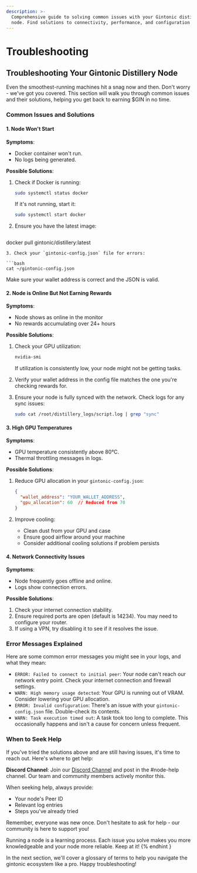 ```yaml
---
description: >-
  Comprehensive guide to solving common issues with your Gintonic distillery
  node. Find solutions to connectivity, performance, and configuration problems.
---
```


# Troubleshooting

## Troubleshooting Your Gintonic Distillery Node

Even the smoothest-running machines hit a snag now and then. Don't worry - we've got you covered. This section will walk you through common issues and their solutions, helping you get back to earning $GIN in no time.

### Common Issues and Solutions

#### 1. Node Won't Start

**Symptoms**:

* Docker container won't run.
* No logs being generated.

**Possible Solutions**:

1.  Check if Docker is running:

    ```bash
    sudo systemctl status docker
    ```

    If it's not running, start it:

    ```bash
    sudo systemctl start docker
    ```
2.  Ensure you have the latest image:

    ```bash
    ```

docker pull gintonic/distillery:latest

````
3. Check your `gintonic-config.json` file for errors:

```bash
cat ~/gintonic-config.json
````

Make sure your wallet address is correct and the JSON is valid.

#### 2. Node is Online But Not Earning Rewards

**Symptoms**:

* Node shows as online in the monitor
* No rewards accumulating over 24+ hours

**Possible Solutions**:

1.  Check your GPU utilization:

    ```bash
    nvidia-smi
    ```

    If utilization is consistently low, your node might not be getting tasks.
2. Verify your wallet address in the config file matches the one you're checking rewards for.
3.  Ensure your node is fully synced with the network. Check logs for any sync issues:

    ```bash
    sudo cat /root/distillery_logs/script.log | grep "sync"
    ```

#### 3. High GPU Temperatures

**Symptoms**:

* GPU temperature consistently above 80°C.
* Thermal throttling messages in logs.

**Possible Solutions**:

1.  Reduce GPU allocation in your `gintonic-config.json`:

    ```json
    {
      "wallet_address": "YOUR_WALLET_ADDRESS",
      "gpu_allocation": 60  // Reduced from 70
    }
    ```
2. Improve cooling:
   * Clean dust from your GPU and case
   * Ensure good airflow around your machine
   * Consider additional cooling solutions if problem persists

#### 4. Network Connectivity Issues

**Symptoms**:

* Node frequently goes offline and online.
* Logs show connection errors.

**Possible Solutions**:

1. Check your internet connection stability.
2. Ensure required ports are open (default is 14234). You may need to configure your router.
3. If using a VPN, try disabling it to see if it resolves the issue.

### Error Messages Explained

Here are some common error messages you might see in your logs, and what they mean:

* `ERROR: Failed to connect to initial peer`: Your node can't reach our network entry point. Check your internet connection and firewall settings.
* `WARN: High memory usage detected`: Your GPU is running out of VRAM. Consider lowering your GPU allocation.
* `ERROR: Invalid configuration`: There's an issue with your `gintonic-config.json` file. Double-check its contents.
* `WARN: Task execution timed out`: A task took too long to complete. This occasionally happens and isn't a cause for concern unless frequent.

### When to Seek Help

If you've tried the solutions above and are still having issues, it's time to reach out. Here's where to get help:

**Discord Channel**: Join our [Discord Channel](https://discord.gg/sGkz4RHz) and post in the #node-help channel. Our team and community members actively monitor this.

When seeking help, always provide:

* Your node's Peer ID
* Relevant log entries
* Steps you've already tried

Remember, everyone was new once. Don't hesitate to ask for help - our community is here to support you!

Running a node is a learning process. Each issue you solve makes you more knowledgeable and your node more reliable. Keep at it! \{% endhint }

In the next section, we'll cover a glossary of terms to help you navigate the gintonic ecosystem like a pro. Happy troubleshooting!
